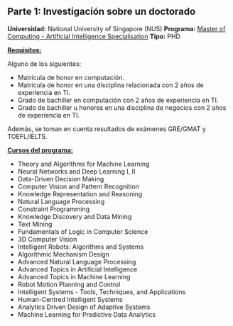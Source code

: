 ## Parte 1: Investigación sobre un doctorado

**Universidad:** National University of Singapore (NUS)
**Programa:** [Master of Computing - Artificial Intelligence Specialisation](https://www.comp.nus.edu.sg/programmes/pg/mai/)
**Tipo:** PHD

[**Requisitos:**](https://www.comp.nus.edu.sg/programmes/pg/mai/admissions/)

Alguno de los siguientes:

- Matrícula de honor en computación.
- Matrícula de honor en una disciplina relacionada con 2 años de experiencia en TI.
- Grado de bachiller en computación con 2 años de experiencia en TI.
- Grado de bachiller u honores en una disciplina de negocios con 2 años de experiencia en TI.

Además, se toman en cuenta resultados de exámenes GRE/GMAT y TOEFL/IELTS.

**[Cursos del programa:](https://www.comp.nus.edu.sg/wp-content/uploads/2023/10/Annex_A_specialisations_AI_Jan2020-Rev_June2023_.pdf)**

- Theory and Algorithms for Machine Learning
- Neural Networks and Deep Learning I, II
- Data-Driven Decision Making
- Computer Vision and Pattern Recognition
- Knowledge Representation and Reasoning
- Natural Language Processing
- Constraint Programming
- Knowledge Discovery and Data Mining
- Text Mining
- Fundamentals of Logic in Computer Science
- 3D Computer Vision
- Intelligent Robots: Algorithms and Systems
- Algorithmic Mechanism Design
- Advanced Natural Language Processing
- Advanced Topics in Artificial Intelligence
- Advanced Topics in Machine Learning
- Robot Motion Planning and Control
- Intelligent Systems - Tools, Techniques, and Applications
- Human-Centred Intelligent Systems
- Analytics Driven Design of Adaptive Systems
- Machine Learning for Predictive Data Analytics
